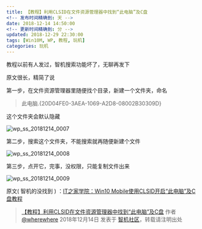```yaml
---
title: 【教程】利用CLSID在文件资源管理器中找到“此电脑”及C盘
<!-- 发布时间精确到: 天 -->
date: 2018-12-14 14:50:00
<!-- 更新时间精确到: 分 -->
updated: 2018-12-29 22:30:00
tags: [Win10M, WP, 教程, 玩机]
categories: 玩机
---
```

教程以前有人发过，智机搜索功能坏了，无聊再发下

原文很长，精简了说

第一步，在文件资源管理器里随便找个目录，新建一个文件夹，命名

> 此电脑.{20D04FE0-3AEA-1069-A2D8-08002B30309D}

这个文件夹会默认隐藏

![wp_ss_20181214_0007](https://github.com/wherewhere/wherewhere.github.io/assets/27689196/cad7ac0e-1141-4e9a-8777-544b0f8c316a)

第二步，搜索这个文件夹，不能搜索就再随便新建个文件

![wp_ss_20181214_0008](https://github.com/wherewhere/wherewhere.github.io/assets/27689196/97d1bf19-b69f-435e-b3f8-25a5972bdb98)<!--more-->

第三步，点开它，完事，没权限，只能复制文件出来

![wp_ss_20181214_0009](https://github.com/wherewhere/wherewhere.github.io/assets/27689196/6b1316c8-d49a-4189-8d93-e1b47396dd87)

原文( 智机的没找到 ) ：[IT之家学院：Win10 Mobile使用CLSID开启“此电脑”及C盘教程](https://www.ithome.com/0/313/835.htm)

> [【教程】利用CLSID在文件资源管理器中找到“此电脑”及C盘](https://bbs.wfun.com/thread-1019986-1-1.html) 作者 [@wherewhere](https://bbs.wfun.com/u/2850357) 2018年12月14日 发表于 [智机社区](https://bbs.wfun.com "WFun")，转载请注明出处
